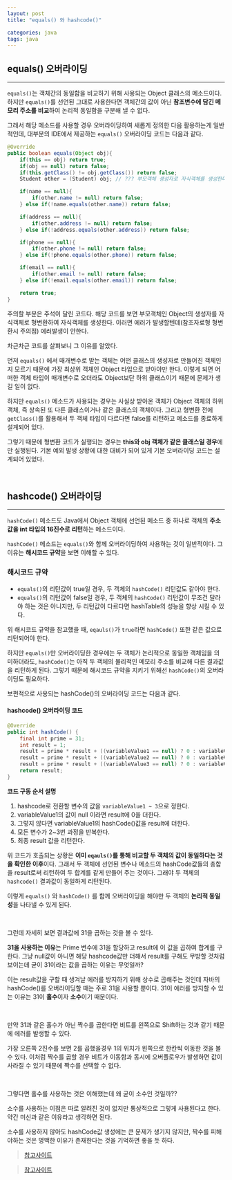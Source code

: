 ```yaml
---
layout: post
title: "equals() 와 hashcode()"

categories: java
tags: java
---
```


## equals() 오버라이딩
***
`equals()`는 객체간의 동일함을 비교하기 위해 사용되는 Object 클래스의 메소드이다. 하지만 `equals()`를 선언된 그대로 사용한다면 객체간의 값이 아닌 **참조변수에 담긴 메모리 주소를 비교**하여 논리적 동일함을 구분해 낼 수 없다. 

그래서 해당 메소드를 사용할 경우 오버라이딩하여 새롭게 정의한 다음 활용하는게 일반적인데, 대부분의 IDE에서 제공하는 `equals()` 오버라이딩 코드는 다음과 같다.

```java
@Override
public boolean equals(Object obj){
    if(this == obj) return true;
    if(obj == null) return false;
    if(this.getClass() != obj.getClass()) return false;
    Student other = (Student) obj; // ??? 부모객체 생성자로 자식객체를 생성한다?? 에러가 왜 안나지???

    if(name == null){
        if(other.name != null) return false;
    } else if(!name.equals(other.name)) return false;

    if(address == null){
        if(other.address != null) return false;
    } else if(!address.equals(other.address)) return false;

    if(phone == null){
        if(other.phone != null) return false;
    } else if(!phone.equals(other.phone)) return false;

    if(email == null){
        if(other.email != null) return false;
    } else if(!email.equals(other.email)) return false;

    return true;
}
```

주의할 부분은 주석이 달린 코드다. 해당 코드를 보면 부모객체인 Object의 생성자를 자식객체로 형변환하여 자식객체를 생성한다. 이러면 에러가 발생할텐데(참조자료형 형변환시 주의점) 에러발생이 안한다.

차근차근 코드를 살펴보니 그 이유를 알았다.

먼저 `equals()` 에서 매개변수로 받는 객체는 어떤 클래스의 생성자로 만들어진 객체인지 모르기 때문에 가장 최상위 객체인 Object 타입으로 받아야만 한다. 이렇게 되면 어떠한 객체 타입이 매개변수로 오더라도 Object보단 하위 클래스이기 때문에 문제가 생길 일이 없다.

하지만 `equals()` 메소드가 사용되는 경우는 사실상 받아온 객체가 Object 객체의 하위객체, 즉 상속된 또 다른 클래스이거나 같은 클래스의 객체이다. 그리고 형변환 전에 `getClass()`를 활용해서 두 객체 타입이 다르다면 false를 리턴하고 메소드를 종료하게 설계되어 있다.

그렇기 때문에 형변환 코드가 실행되는 경우는 **this와 obj 객체가 같은 클래스일 경우**에만 실행된다. 기본 예외 발생 상황에 대한 대비가 되어 있게 기본 오버라이딩 코드는 설계되어 있었다.

<br>

## hashcode() 오버라이딩
***
`hashCode()` 메소드도 Java에서 Object 객체에 선언된 메소드 중 하나로 객체의 **주소값을 int 타입의 16진수로 리턴**하는 메소드이다.

`hashCode()` 메소드는 `equals()`와 함께 오버라이딩하여 사용하는 것이 일반적이다. 그 이유는 **해시코드 규약**을 보면 이해할 수 있다.

### **해시코드 규약**
- `equals()`의 리턴값이 true일 경우, 두 객체의 `hashCode()` 리턴값도 같아야 한다.
- `equals()`의 리턴값이 false일 경우, 두 객체의 `hashCode()` 리턴값이 무조건 달라야 하는 것은 아니지만, 두 리턴값이 다르다면 hashTable의 성능을 향상 시킬 수 있다.

위 해시코드 규약을 참고했을 때, `eqauls()`가 `true`라면 `hashCode()` 또한 같은 값으로 리턴되어야 한다.

하지만 `equals()`만 오버라이딩한 경우에는 두 객체가 논리적으로 동일한 객체임을 의미하더라도, `hashCode()`는 아직 두 객체의 물리적인 메모리 주소를 비교해 다른 결과값을 리턴하게 된다. 그렇기 때문에 해시코드 규약을 지키기 위해선 `hashCode()`의 오버라이딩도 필요하다.

보편적으로 사용되는 hashCode()의 오버라이딩 코드는 다음과 같다.

#### **hashcode() 오버라이딩 코드**
```java
@Override
public int hashCode() {
    final int prime = 31;
    int result = 1;
    result = prime * result + ((variableValue1 == null) ? 0 : variableValue1.hashCode());
    result = prime * result + ((variableValue2 == null) ? 0 : variableValue2.hashCode());
    result = prime * result + ((variableValue3 == null) ? 0 : variableValue3.hashCode());
    return result;
}
```
**코드 구동 순서 설명**
1. hashcode로 전환할 변수의 값을 `variableValue1 ~ 3`으로 정한다.
2. variableValue1의 값이 null 이라면 result에 0을 더한다.
3. 그렇지 않다면 variableValue1의 hashCode()값을 result에 더한다.
4. 모든 변수가 2~3번 과정을 반복한다.
5. 최종 result 값을 리턴한다.

위 코드가 호출되는 상황은 **이미 `eqauls()`를 통해 비교할 두 객체의 값이 동일하다는 것을 확인한 이후**이다. 그래서 두 객체에 선언된 변수나 메소드의 hashCode값들의 총합을 result로써 리턴하여 두 합계를 같게 만들어 주는 것이다. 그래야 두 객체의 `hashcode()` 결과값이 동일하게 리턴된다.

이렇게 `equals()` 와 `hashCode()` 를 함께 오버라이딩을 해야만 두 객체의 **논리적 동일성**을 나타낼 수 있게 된다.

<br>

그런데 자세히 보면 결과값에 31을 곱하는 것을 볼 수 있다.

**31을 사용하는 이유**는 Prime 변수에 31을 할당하고 result에 이 값을 곱하여 합계를 구한다. 그냥 null값이 아니면 해당 hashcode값만 더해서 result를 구해도 무방할 것처럼 보이는데 굳이 31이라는 값을 곱하는 이유는 무엇일까?

이는 result값을 구할 때 생겨날 에러를 방지하기 위해 상수로 곱해주는 것인데 자바의 hashCode()를 오버라이딩할 때는 주로 31을 사용할 뿐이다. 31이 에러를 방지할 수 있는 이유는 31이 **홀수**이자 **소수**이기 때문이다.

<br>

만약 31과 같은 홀수가 아닌 짝수를 곱한다면 비트를 왼쪽으로 Shift하는 것과 같기 때문에 에러를 발생할 수 있다.

가장 오른쪽 2진수를 보면 2를 곱했을경우 1의 위치가 왼쪽으로 한칸씩 이동한 것을 볼 수 있다. 이처럼 짝수를 곱할 경우 비트가 이동함과 동시에 오버플로우가 발생하면 값이 사라질 수 있기 때문에 짝수를 선택할 수 없다.

<br>

그렇다면 홀수를 사용하는 것은 이해했는데 왜 굳이 소수인 것일까??

소수를 사용하는 이점은 따로 알려진 것이 없지만 통상적으로 그렇게 사용된다고 한다. 약간 미신과 같은 이유라고 생각하면 된다.

소수를 사용하지 않아도 hashCode값 생성에는 큰 문제가 생기지 않지만, 짝수를 피해야하는 것은 명백한 이유가 존재한다는 것을 기억하면 좋을 듯 하다.

> [참고사이트](https://johngrib.github.io/wiki/Object-hashCode/#%EC%9D%B4%EC%83%81%EC%A0%81%EC%9D%B8-%ED%95%B4%EC%8B%9C-%ED%95%A8%EC%88%98%EC%97%90-%EA%B0%80%EA%B9%8C%EC%9A%B4-%ED%95%A8%EC%88%98-%EB%A7%8C%EB%93%A4%EA%B8%B0)

> [참고사이트](https://devlog-wjdrbs96.tistory.com/243)

